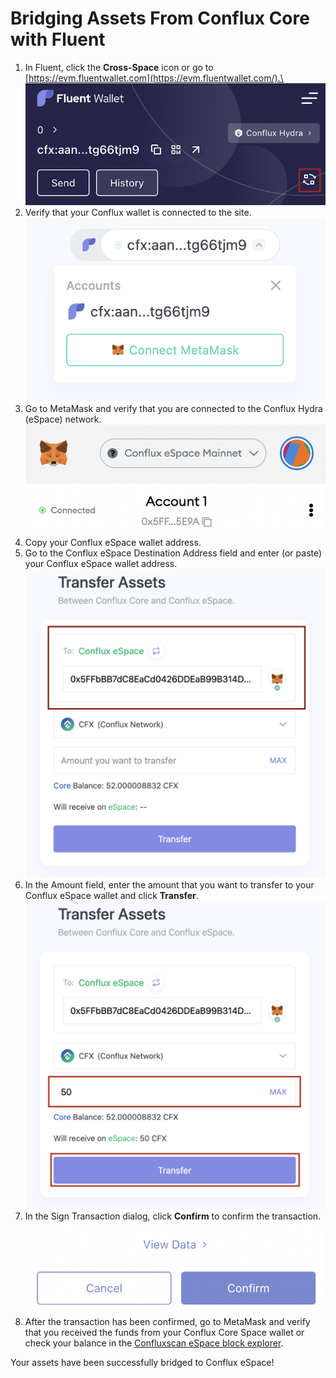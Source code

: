 # Bridging Assets From Conflux Core with Fluent

1. In Fluent, click the **Cross-Space** icon or go to [https://evm.fluentwallet.com](https://evm.fluentwallet.com/).\
   ![](<../../.gitbook/assets/image (25).png>)
2. Verify that your Conflux wallet is connected to the site.\
   ![](<../../.gitbook/assets/image (32).png>)
3. Go to MetaMask and verify that you are connected to the Conflux Hydra (eSpace) network.\
   ![](<../../.gitbook/assets/image (1) (1).png>)
4. Copy your Conflux eSpace wallet address.
5. Go to the Conflux eSpace Destination Address field and enter (or paste) your Conflux eSpace wallet address.\
   ![](<../../.gitbook/assets/image (5) (3).png>)
6. In the Amount field, enter the amount that you want to transfer to your Conflux eSpace wallet and click **Transfer**.\
   ![](<../../.gitbook/assets/image (13).png>)
7. In the Sign Transaction dialog, click **Confirm** to confirm the transaction.\
   ![](<../../.gitbook/assets/image (15) (1).png>)
8. After the transaction has been confirmed, go to MetaMask and verify that you received the funds from your Conflux Core Space wallet or check your balance in the [Confluxscan eSpace block explorer](https://evm.confluxscan.io/).

Your assets have been successfully bridged to Conflux eSpace!
